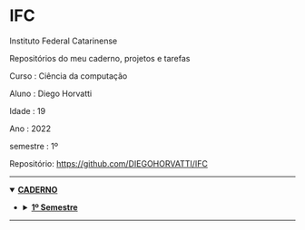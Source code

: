 # IFC
Instituto Federal Catarinense

Repositórios do meu caderno, projetos e tarefas

Curso    : Ciência da computação

Aluno    : Diego Horvatti

Idade    : 19

Ano      : 2022

semestre : 1º

Repositório: https://github.com/DIEGOHORVATTI/IFC

<hr />
<details open>
  <summary><a href="./caderno"><b>CADERNO</b></a></summary>
    <ul>
      <li>
        <details>
          <summary><a href="./caderno/1_semestre"><b>1º Semestre</b></a></summary>
            <ul>
              <li>
                <h4>
                  <a href="./caderno/1_semestre/algoritimos">
                    ALGORITMOS (90h) (2022.1) CCB0701
                  </a>
                </h4>
              </li>
              <li>
                <h4>
                  <a href="./caderno/1_semestre/fund_de_informatica">
                    FUNDAMENTOS DE INFORMÁTICA (30h) (2022.1) CCA0703
                  </a>
                </h4>
              </li>
              <li>
                <h4>
                  <a href="./caderno/1_semestre/fund_matematicos_da_computacao">
                    FUNDAMENTOS MATEMÁTICOS DA COMPUTAÇÃO (60h) (2022.1) CCB0702
                  </a>
                </h4>
              </li>
              <li>
                <h4>
                  <a href="./caderno/1_semestre/ingles_1">
                    INGLÊS I (30h) (2022.1) CCB0703
                  </a>
                </h4>
              </li>
              <li>
                <h4>
                  <a href="./caderno/1_semestre/metodologia_cientifica">
                    METODOLOGIA CIENTÍFICA (30h) (2022.1) CCB0704
                  </a>
                </h4>
              </li>
              <li>
                <h4>
                  <a href="./caderno/1_semestre/pre_calculo">
                    PRÉ-CÁLCULO (60h) (2022.1)
                  </a>
                </h4>
              </li>
            </ul>
        </details>
      </li>
    </ul>
</details>
<hr />